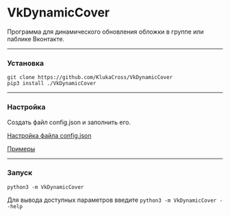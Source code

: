 VkDynamicCover
==============
Программа для динамического обновления обложки в группе или паблике Вконтакте.

***
### Установка
```
git clone https://github.com/KlukaCross/VkDynamicCover
pip3 install ./VkDynamicCover
```

***
### Настройка
Создать файл config.json и заполнить его. 

[Настройка файла config.json](./CONFIG_SETTINGS.md)

[Примеры](examples)

***
### Запуск
``
python3 -m VkDynamicCover
``

Для вывода доступных параметров введите ``python3 -m VkDynamicCover --help``